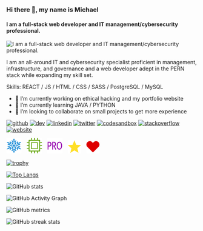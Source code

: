### Hi there 👋, my name is Michael
#### I am a full-stack web developer and IT management/cybersecurity professional.
![I am a full-stack web developer and IT management/cybersecurity professional.](https://dsm01pap006files.storage.live.com/y4mUuq345jHlYwzaqZRjycQCstmqNINGX5EJCPeaAlH3Jv1mHX6JmoarmrOjiDvYhr1sU15AIxxjnsbq1oo6SUduTzrQa_Fve_sDgEyXxp9NP8Hy-q5MKf4q1MhNq7QGP22Hlf8eYAhZE8lpHHmGau1fAk4ST6dZnwXb5Hwm-5WmaSknzvQFtXH01CCJpwFfDXi?width=1000&height=352&cropmode=none)

I am an all-around IT and cybersecurity specialist proficient in management, infrastructure, and governance and a web developer adept in the PERN stack while expanding my skill set. 

Skills: REACT / JS / HTML / CSS / SASS / PostgreSQL / MySQL

- 🔭 I’m currently working on ethical hacking and my portfolio website 
- 🌱 I’m currently learning JAVA / PYTHON 
- 👯 I’m looking to collaborate on small projects to get more experience 


[<img src='https://cdn.jsdelivr.net/npm/simple-icons@3.0.1/icons/github.svg' alt='github' height='40'>](https://github.com/mloldacre)  [<img src='https://cdn.jsdelivr.net/npm/simple-icons@3.0.1/icons/dev-dot-to.svg' alt='dev' height='40'>](https://dev.to/mloldacre)  [<img src='https://cdn.jsdelivr.net/npm/simple-icons@3.0.1/icons/linkedin.svg' alt='linkedin' height='40'>](https://www.linkedin.com/in/mloldacre/)  [<img src='https://cdn.jsdelivr.net/npm/simple-icons@3.0.1/icons/twitter.svg' alt='twitter' height='40'>](https://twitter.com/mloldacre)  [<img src='https://cdn.jsdelivr.net/npm/simple-icons@3.0.1/icons/codesandbox.svg' alt='codesandbox' height='40'>](https://codesandbox.io/u/mloldacre)  [<img src='https://cdn.jsdelivr.net/npm/simple-icons@3.0.1/icons/stackoverflow.svg' alt='stackoverflow' height='40'>](https://stackoverflow.com/users/mloldacre)  [<img src='https://cdn.jsdelivr.net/npm/simple-icons@3.0.1/icons/icloud.svg' alt='website' height='40'>](www.mloldacre.com)  

<a href='https://archiveprogram.github.com/'><img src='https://raw.githubusercontent.com/acervenky/animated-github-badges/master/assets/acbadge.gif' width='40' height='40'></a> <a href='https://docs.github.com/en/developers'><img src='https://raw.githubusercontent.com/acervenky/animated-github-badges/master/assets/devbadge.gif' width='40' height='40'></a> <a href='https://github.com/pricing'><img src='https://raw.githubusercontent.com/acervenky/animated-github-badges/master/assets/pro.gif' width='40' height='40'></a> <a href='https://stars.github.com/'><img src='https://raw.githubusercontent.com/acervenky/animated-github-badges/master/assets/starbadge.gif' width='35' height='35'></a> <a href='https://docs.github.com/en/github/supporting-the-open-source-community-with-github-sponsors'><img src='https://raw.githubusercontent.com/acervenky/animated-github-badges/master/assets/sponsorbadge.gif' width='35' height='35'></a> 

[![trophy](https://github-profile-trophy.vercel.app/?username=mloldacre)](https://github.com/ryo-ma/github-profile-trophy)

[![Top Langs](https://github-readme-stats.vercel.app/api/top-langs/?username=mloldacre)](https://github.com/anuraghazra/github-readme-stats)

![GitHub stats](https://github-readme-stats.vercel.app/api?username=mloldacre&show_icons=true&count_private=true)  

![GitHub Activity Graph](https://activity-graph.herokuapp.com/graph?username=mloldacre)  

![GitHub metrics](https://metrics.lecoq.io/mloldacre)  

![GitHub streak stats](https://github-readme-streak-stats.herokuapp.com/?user=mloldacre)  

